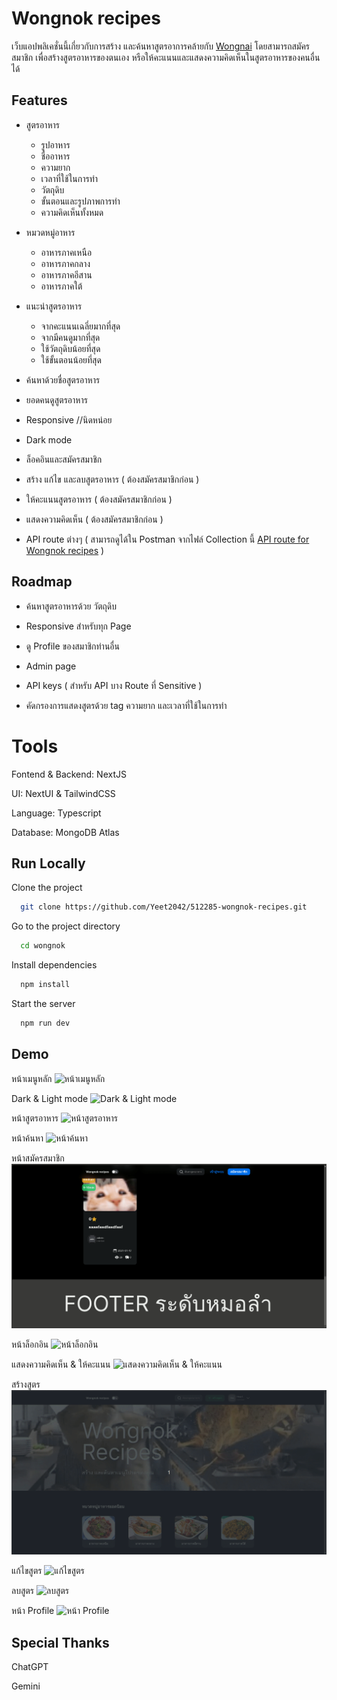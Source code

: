 
# Wongnok recipes 

เว็บแอปพลิเคชั่นนี้เกี่ยวกับการสร้าง และค้นหาสูตรอาการคล้ายกับ [Wongnai](https://www.wongnai.com/) โดยสามารถสมัครสมาชิก เพื่อสร้างสูตรอาหารของตนเอง หรือให้คะแนนและแสดงความคิดเห็นในสูตรอาหารของคนอื่นได้

## Features

- สูตรอาหาร
    - รูปอาหาร
    - ชื่ออาหาร
    - ความยาก
    - เวลาที่ใช้ในการทำ
    - วัตถุดิบ
    - ขั้นตอนและรูปภาพการทำ
    - ความคิดเห็นทั้งหมด

- หมวดหมู่อาหาร
    - อาหารภาคเหนือ
    - อาหารภาคกลาง
    - อาหารภาคอีสาน
    - อาหารภาคใต้

- แนะนำสูตรอาหาร
    - จากคะแนนเฉลี่ยมากที่สุด
    - จากมีคนดูมากที่สุด
    - ใช้วัตถุดิบน้อยที่สุด
    - ใช้ขั้นตอนน้อยที่สุด

- ค้นหาด้วยชื่อสูตรอาหาร

- ยอดคนดูสูตรอาหาร

- Responsive //นิดหน่อย

- Dark mode

- ล็อคอินและสมัครสมาชิก

- สร้าง แก้ไข และลบสูตรอาหาร ( ต้องสมัครสมาชิกก่อน )

- ให้คะแนนสูตรอาหาร ( ต้องสมัครสมาชิกก่อน )

- แสดงความคิดเห็น ( ต้องสมัครสมาชิกก่อน )

- API route ต่างๆ ( สามารถดูได้ใน Postman จากไฟล์ Collection นี้ [API route for Wongnok recipes](https://github.com/Yeet2042/512285-wongnok-recipes/blob/main/API%20route%20for%20Wongnok%20recipes.postman_collection.json) )


## Roadmap

- ค้นหาสูตรอาหารด้วย วัตถุดิบ

- Responsive สำหรับทุก Page

- ดู Profile ของสมาชิกท่านอื่น

- Admin page

- API keys ( สำหรับ API บาง Route ที่ Sensitive )

- คัดกรองการแสดงสูตรด้วย tag ความยาก และเวลาที่ใช้ในการทำ
# Tools

Fontend & Backend: NextJS

UI: NextUI & TailwindCSS

Language: Typescript

Database: MongoDB Atlas
## Run Locally

Clone the project

```bash
  git clone https://github.com/Yeet2042/512285-wongnok-recipes.git
```

Go to the project directory

```bash
  cd wongnok
```

Install dependencies

```bash
  npm install
```

Start the server

```bash
  npm run dev
```


## Demo

หน้าเมนูหลัก
![หน้าเมนูหลัก](https://github.com/Yeet2042/512285-wongnok-recipes/blob/main/demo/main_page.gif?raw=true)

Dark & Light mode
![Dark & Light mode](https://github.com/Yeet2042/512285-wongnok-recipes/blob/main/demo/Darkmode.gif?raw=true)

หน้าสูตรอาหาร
![หน้าสูตรอาหาร](https://github.com/Yeet2042/512285-wongnok-recipes/blob/main/demo/recipe.gif?raw=true)

หน้าค้นหา
![หน้าค้นหา](https://github.com/Yeet2042/512285-wongnok-recipes/blob/main/demo/search.gif?raw=true)

หน้าสมัครสมาชิก
![หน้าสมัครสมาชิก](https://github.com/Yeet2042/512285-wongnok-recipes/blob/main/demo/sign_up.gif?raw=true)

หน้าล็อกอิน
![หน้าล็อกอิน](https://github.com/Yeet2042/512285-wongnok-recipes/blob/main/demo/login.gif?raw=true)

แสดงความคิดเห็น & ให้คะแนน
![แสดงความคิดเห็น & ให้คะแนน](https://github.com/Yeet2042/512285-wongnok-recipes/blob/main/demo/comment_rating.gif?raw=true)

สร้างสูตร
![สร้างสูตร](https://github.com/Yeet2042/512285-wongnok-recipes/blob/main/demo/create.gif?raw=true)


แก้ไขสูตร
![แก้ไขสูตร](https://github.com/Yeet2042/512285-wongnok-recipes/blob/main/demo/delete.gif?raw=true)


ลบสูตร
![ลบสูตร](https://github.com/Yeet2042/512285-wongnok-recipes/blob/main/demo/delete.gif?raw=true)


หน้า Profile
![หน้า Profile](https://github.com/Yeet2042/512285-wongnok-recipes/blob/main/demo/profile.gif?raw=true)

## Special Thanks

ChatGPT

Gemini